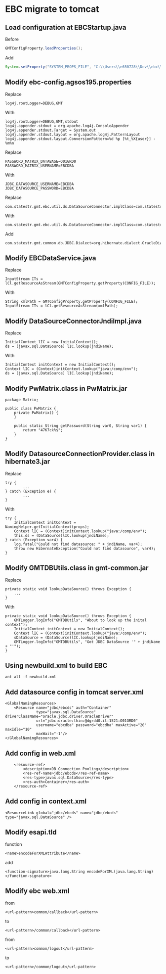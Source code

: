 
# EBC migrate to tomcat

## Load configuration at EBCStartup.java
Before
``` java
GMTConfigProperty.loadProperties();
```
Add
``` java
System.setProperty("SYSTEM_PROPS_FILE", "C:\\Users\\e650728\\Dev\\ebc\\ebc-usrlocal\\cfg\\ebc-config.agsos195.properties");
```
## Modify ebc-config.agsos195.properties
Replace
```
log4j.rootLogger=DEBUG,GMT
```
With
```
log4j.rootLogger=DEBUG,GMT,stdout
log4j.appender.stdout = org.apache.log4j.ConsoleAppender
log4j.appender.stdout.Target = System.out
log4j.appender.stdout.layout = org.apache.log4j.PatternLayout
log4j.appender.stdout.layout.ConversionPattern=%d %p [%t_%X{user}] - %m%n
```
Replace
```
PASSWORD_MATRIX_DATABASE=O01GRD0
PASSWORD_MATRIX_USERNAME=EBCDBA
```
With
```
JDBC_DATASOURCE_USERNAME=EBCDBA
JDBC_DATASOURCE_PASSWORD=EBCDBA
```
Replace
```
com.statestr.gmt.ebc.util.ds.DataSourceConnector.implClass=com.statestr.gmt.ebc.util.ds.DataSourceConnectorPwMatrixImpl
```
With
```
com.statestr.gmt.ebc.util.ds.DataSourceConnector.implClass=com.statestr.gmt.ebc.util.ds.DataSourceConnectorJndiImpl
```
Add
```
com.statestr.gmt.common.db.JDBC.Dialect=org.hibernate.dialect.OracleDialect
```
## Modify EBCDataService.java
Replace
```
InputStream ITs = lCl.getResourceAsStream(GMTConfigProperty.getProperty(CONFIG_FILE));
```
With
```
String xmlPath = GMTConfigProperty.getProperty(CONFIG_FILE);
InputStream ITs = lCl.getResourceAsStream(xmlPath);
```
## Modify DataSourceConnectorJndiImpl.java
Replace
```
InitialContext lIC = new InitialContext();
ds = (javax.sql.DataSource) lIC.lookup(jndiName);
```
With
```
InitialContext initContext = new InitialContext();
Context lIC = (Context)initContext.lookup("java:/comp/env");
ds = (javax.sql.DataSource) lIC.lookup(jndiName);
```
## Modify PwMatrix.class in PwMatrix.jar
```
package Matrix;

public class PwMatrix {
    private PwMatrix() {
    }

    public static String getPassword(String var0, String var1) {
        return "47K7ck%$";
    }
}
```
## Modify DatasourceConnectionProvider.class in hibernate3.jar
Replace
```
try {
        ...
} catch (Exception e) {
        ...
}
```
With
```
try {
    InitialContext initContext = NamingHelper.getInitialContext(props);
    Context lIC = (Context)initContext.lookup("java:/comp/env");
    this.ds = (DataSource)lIC.lookup(jndiName);
} catch (Exception var4) {
    log.fatal("Could not find datasource: " + jndiName, var4);
    throw new HibernateException("Could not find datasource", var4);
}
```
## Modify GMTDBUtils.class in gmt-common.jar
Replace
```
private static void lookupDataSource() throws Exception {
    ...
}
```
With
```
private static void lookupDataSource() throws Exception {
    GMTLogger.logInfo("GMTDBUtils", "About to look up the inital context");
    InitialContext initContext = new InitialContext();
    Context lIC = (Context)initContext.lookup("java:/comp/env");
    sDataSource = (DataSource)lIC.lookup(jndiName);
    GMTLogger.logInfo("GMTDBUtils", "Got JDBC DataSource '" + jndiName + "'");
}
```
## Using newbuild.xml to build EBC
```
ant all -f newbuild.xml
```
## Add datasource config in tomcat server.xml
```
<GlobalNamingResources>
	<Resource name="jdbc/ebcds" auth="Container"
              type="javax.sql.DataSource" driverClassName="oracle.jdbc.driver.OracleDriver"
              url="jdbc:oracle:thin:@dgrdd0.it:1521:O01GRD0"
              username="ebcdba" password="ebcdba" maxActive="20" maxIdle="10"
              maxWait="-1"/>
</GlobalNamingResources>
```
## Add config in web.xml
```
	<resource-ref>
		<description>DB Connection Pooling</description>
		<res-ref-name>jdbc/ebcds</res-ref-name>
		<res-type>javax.sql.DataSource</res-type>
		<res-auth>Container</res-auth>
	</resource-ref>
```
## Add config in context.xml
```
<ResourceLink global="jdbc/ebcds" name="jdbc/ebcds" type="javax.sql.DataSource" />
```
## Modify esapi.tld
function
```
<name>encodeForXMLAttribute</name>
```
add
```
<function-signature>java.lang.String encodeForXML(java.lang.String)</function-signature>
```
## Modify ebc web.xml
from
```
<url-pattern>common/callback</url-pattern>
```
to
```
<url-pattern>/common/callback</url-pattern>
```
from
```
<url-pattern>common/logout</url-pattern>
```
to
```
<url-pattern>/common/logout</url-pattern>
```
<!--stackedit_data:
eyJoaXN0b3J5IjpbLTEzNTIyNTU0NjBdfQ==
-->